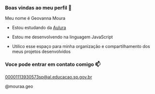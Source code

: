  ### Boas vindas ao meu perfil 💟

Meu nome é Geovanna Moura

- Estou estudando da [Aulura](https://www.aluno.com.br)

- Estou me desenvolvendo na linguagem JavaScript

- Utilico esse espaço para minha organização e compartilhamento dos meus projetos desenvolvidos 

### Voce pode entrar em contato comigo 📫

00001113930573sp@al.educacao.sp.gov.br

@mouraa.geo
